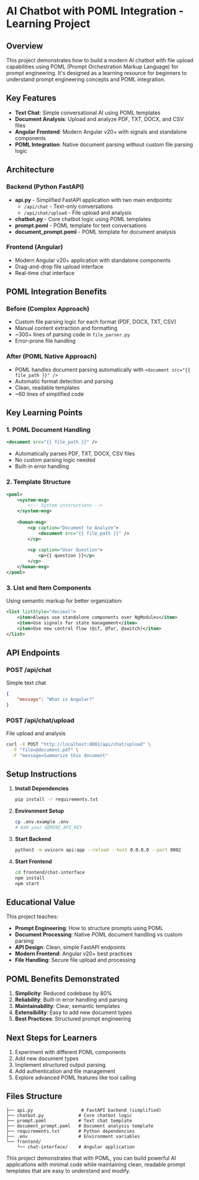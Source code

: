 # AI Chatbot with POML Integration - Learning Project

## Overview
This project demonstrates how to build a modern AI chatbot with file upload capabilities using POML (Prompt Orchestration Markup Language) for prompt engineering. It's designed as a learning resource for beginners to understand prompt engineering concepts and POML integration.

## Key Features
- **Text Chat**: Simple conversational AI using POML templates
- **Document Analysis**: Upload and analyze PDF, TXT, DOCX, and CSV files
- **Angular Frontend**: Modern Angular v20+ with signals and standalone components
- **POML Integration**: Native document parsing without custom file parsing logic

## Architecture

### Backend (Python FastAPI)
- **api.py** - Simplified FastAPI application with two main endpoints:
  - `/api/chat` - Text-only conversations
  - `/api/chat/upload` - File upload and analysis
- **chatbot.py** - Core chatbot logic using POML templates
- **prompt.poml** - POML template for text conversations
- **document_prompt.poml** - POML template for document analysis

### Frontend (Angular)
- Modern Angular v20+ application with standalone components
- Drag-and-drop file upload interface
- Real-time chat interface

## POML Integration Benefits

### Before (Complex Approach)
- Custom file parsing logic for each format (PDF, DOCX, TXT, CSV)
- Manual content extraction and formatting
- ~300+ lines of parsing code in `file_parser.py`
- Error-prone file handling

### After (POML Native Approach)
- POML handles document parsing automatically with `<document src="{{ file_path }}" />`
- Automatic format detection and parsing
- Clean, readable templates
- ~60 lines of simplified code

## Key Learning Points

### 1. POML Document Handling
```xml
<document src="{{ file_path }}" />
```
- Automatically parses PDF, TXT, DOCX, CSV files
- No custom parsing logic needed
- Built-in error handling

### 2. Template Structure
```xml
<poml>
    <system-msg>
        <!-- System instructions -->
    </system-msg>
    
    <human-msg>
        <cp caption="Document to Analyze">
            <document src="{{ file_path }}" />
        </cp>
        
        <cp caption="User Question">
            <p>{{ question }}</p>
        </cp>
    </human-msg>
</poml>
```

### 3. List and Item Components
Using semantic markup for better organization:
```xml
<list listStyle="decimal">
    <item>Always use standalone components over NgModules</item>
    <item>Use signals for state management</item>
    <item>Use new control flow (@if, @for, @switch)</item>
</list>
```

## API Endpoints

### POST /api/chat
Simple text chat
```json
{
    "message": "What is Angular?"
}
```

### POST /api/chat/upload
File upload and analysis
```bash
curl -X POST "http://localhost:8002/api/chat/upload" \
  -F "file=@document.pdf" \
  -F "message=Summarize this document"
```

## Setup Instructions

1. **Install Dependencies**
   ```bash
   pip install -r requirements.txt
   ```

2. **Environment Setup**
   ```bash
   cp .env.example .env
   # Add your GEMINI_API_KEY
   ```

3. **Start Backend**
   ```bash
   python3 -m uvicorn api:app --reload --host 0.0.0.0 --port 8002
   ```

4. **Start Frontend**
   ```bash
   cd frontend/chat-interface
   npm install
   npm start
   ```

## Educational Value

This project teaches:
- **Prompt Engineering**: How to structure prompts using POML
- **Document Processing**: Native POML document handling vs custom parsing
- **API Design**: Clean, simple FastAPI endpoints
- **Modern Frontend**: Angular v20+ best practices
- **File Handling**: Secure file upload and processing

## POML Benefits Demonstrated

1. **Simplicity**: Reduced codebase by 80%
2. **Reliability**: Built-in error handling and parsing
3. **Maintainability**: Clear, semantic templates
4. **Extensibility**: Easy to add new document types
5. **Best Practices**: Structured prompt engineering

## Next Steps for Learners

1. Experiment with different POML components
2. Add new document types
3. Implement structured output parsing
4. Add authentication and file management
5. Explore advanced POML features like tool calling

## Files Structure
```
├── api.py                  # FastAPI backend (simplified)
├── chatbot.py             # Core chatbot logic
├── prompt.poml            # Text chat template
├── document_prompt.poml   # Document analysis template
├── requirements.txt       # Python dependencies
├── .env                   # Environment variables
└── frontend/
    └── chat-interface/    # Angular application
```

This project demonstrates that with POML, you can build powerful AI applications with minimal code while maintaining clean, readable prompt templates that are easy to understand and modify.
